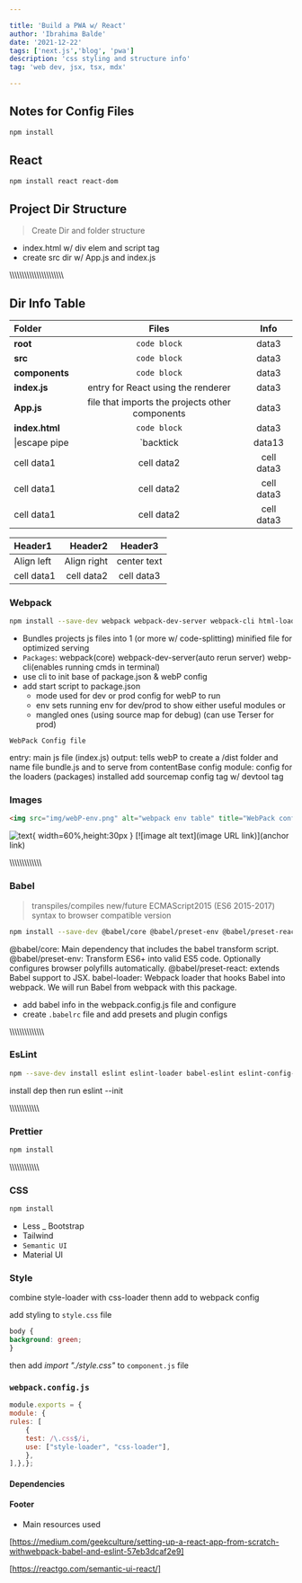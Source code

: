 ```yaml
---

title: 'Build a PWA w/ React'
author: 'Ibrahima Balde'
date: '2021-12-22'
tags: ['next.js','blog', 'pwa']
description: 'css styling and structure info'
tag: 'web dev, jsx, tsx, mdx'

---
```

## Notes for Config Files

```bash
npm install
```

## React

```bash
npm install react react-dom
```

## Project Dir Structure

> Create Dir and folder structure

- index.html w/ div elem and script tag
- create src dir w/ App.js and index.js

\\\\\\\\\\\\\\\\\\\\\\\\\\\\\\\\\\\\\\\\\\\\

## Dir Info Table

|Folder  |Files      |         Info|
|:--- | :---: | :---: |
|**root**| `code block`|data3|
|**src**| `code block`|data3|
|**components**| `code block`|data3|
|**index.js**| entry for React using the renderer |data3|
|**App.js**| file that imports the projects other components|data3|
|**index.html**| `code block`|data3|
|\|escape pipe|\`backtick|data13|
|cell data1|cell data2|cell data3|
|cell data1|cell data2|cell data3|
|cell data1|cell data2|cell data3|

|Header1 |Header2  | Header3|
|:--- | ---: | :---:|
|Align left| Align right|center text|
|cell data1|cell data2|cell data3|

### Webpack

```bash
npm install --save-dev webpack webpack-dev-server webpack-cli html-loader html-webpack-plugin

```

- Bundles projects js files into 1 (or more w/ code-splitting) minified file for optimized serving
- `Packages`: webpack(core) webpack-dev-server(auto rerun server) webp-cli(enables running cmds in terminal)
- use cli to init base of package.json & webP config
- add start script to package.json
  - mode used for dev or prod config for webP to run
  - env sets running env for dev/prod to show either useful modules or
  - mangled ones (using source map for debug) (can use Terser for prod)

`WebPack Config file`
>
entry: main js file (index.js)
output: tells webP to create a /dist folder and name file bundle.js and to serve from contentBase config
module: config for the loaders (packages) installed
add sourcemap config tag w/ devtool tag

### Images

```html
<img src="img/webP-env.png" alt="webpack env table" title="WebPack config" height="150"/>
```

![text](myphoto.png){ width=60%,height:30px }
 [![image alt text](image URL link)](anchor link)

\\\\\\\\\\\\\\\\\\\\\\\\\\

### Babel

> transpiles/compiles new/future ECMAScript2015 (ES6 2015-2017) syntax to browser compatible version

```bash
npm install --save-dev @babel/core @babel/preset-env @babel/preset-react babel-loader
```
<!-- paraphrase and table before production-->
@babel/core: Main dependency that includes the babel transform script.
@babel/preset-env: Transform ES6+ into valid ES5 code. Optionally configures browser polyfills automatically.
@babel/preset-react: extends Babel support to JSX.
babel-loader: Webpack loader that hooks Babel into webpack. We will run Babel from webpack with this package.

- add babel info in the webpack.config.js file and configure
- create `.babelrc` file and add presets and plugin configs

\\\\\\\\\\\\\\\\\\\\\\\\\\\\

### EsLint

```bash
npm --save-dev install eslint eslint-loader babel-eslint eslint-config-react eslint-plugin-react
```

install dep then run eslint --init

\\\\\\\\\\\\\\\\\\\\\\\\

### Prettier

```bash
npm install
```

\\\\\\\\\\\\\\\\\\\\\\\\

### CSS

```bash
npm install
```

- Less
_ Bootstrap
- Tailwind
- `Semantic UI`
- Material UI

### Style

combine style-loader with css-loader thenn add to webpack config

add styling to `style.css` file

```css
body {
background: green;
}
```

then add _import "./style.css"_ to `component.js` file

### `webpack.config.js`

```js
module.exports = {
module: {
rules: [
    {
    test: /\.css$/i,
    use: ["style-loader", "css-loader"],
    },
],},};
```

#### Dependencies

#### Footer

- Main resources used

[https://medium.com/geekculture/setting-up-a-react-app-from-scratch-withwebpack-babel-and-eslint-57eb3dcaf2e9]

[https://reactgo.com/semantic-ui-react/]
